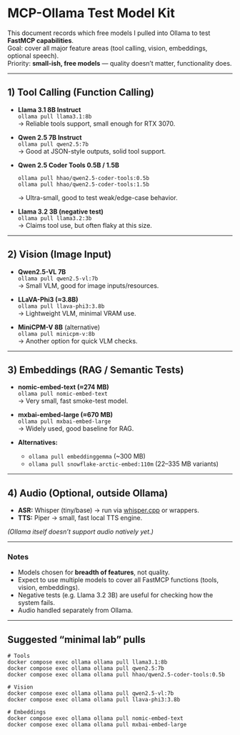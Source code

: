 # MCP-Ollama Test Model Kit

This document records which free models I pulled into Ollama to test **FastMCP capabilities**.  
Goal: cover all major feature areas (tool calling, vision, embeddings, optional speech).  
Priority: **small-ish, free models** — quality doesn’t matter, functionality does.

---

## 1) Tool Calling (Function Calling)

- **Llama 3.1 8B Instruct**  
  `ollama pull llama3.1:8b`  
  → Reliable tools support, small enough for RTX 3070.  

- **Qwen 2.5 7B Instruct**  
  `ollama pull qwen2.5:7b`  
  → Good at JSON-style outputs, solid tool support.  

- **Qwen 2.5 Coder Tools 0.5B / 1.5B**  
  ```
  ollama pull hhao/qwen2.5-coder-tools:0.5b
  ollama pull hhao/qwen2.5-coder-tools:1.5b
  ```  
  → Ultra-small, good to test weak/edge-case behavior.  

- **Llama 3.2 3B (negative test)**  
  `ollama pull llama3.2:3b`  
  → Claims tool use, but often flaky at this size.

---

## 2) Vision (Image Input)

- **Qwen2.5-VL 7B**  
  `ollama pull qwen2.5-vl:7b`  
  → Small VLM, good for image inputs/resources.  

- **LLaVA-Phi3 (≈3.8B)**  
  `ollama pull llava-phi3:3.8b`  
  → Lightweight VLM, minimal VRAM use.  

- **MiniCPM-V 8B** (alternative)  
  `ollama pull minicpm-v:8b`  
  → Another option for quick VLM checks.

---

## 3) Embeddings (RAG / Semantic Tests)

- **nomic-embed-text (≈274 MB)**  
  `ollama pull nomic-embed-text`  
  → Very small, fast smoke-test model.  

- **mxbai-embed-large (≈670 MB)**  
  `ollama pull mxbai-embed-large`  
  → Widely used, good baseline for RAG.  

- **Alternatives:**  
  - `ollama pull embeddinggemma` (~300 MB)  
  - `ollama pull snowflake-arctic-embed:110m` (22–335 MB variants)

---

## 4) Audio (Optional, outside Ollama)

- **ASR:** Whisper (tiny/base) → run via [whisper.cpp](https://github.com/ggerganov/whisper.cpp) or wrappers.  
- **TTS:** Piper → small, fast local TTS engine.  

*(Ollama itself doesn’t support audio natively yet.)*

---

### Notes
- Models chosen for **breadth of features**, not quality.  
- Expect to use multiple models to cover all FastMCP functions (tools, vision, embeddings).  
- Negative tests (e.g. Llama 3.2 3B) are useful for checking how the system fails.  
- Audio handled separately from Ollama.

---

## Suggested “minimal lab” pulls

```shell
# Tools
docker compose exec ollama ollama pull llama3.1:8b
docker compose exec ollama ollama pull qwen2.5:7b
docker compose exec ollama ollama pull hhao/qwen2.5-coder-tools:0.5b

# Vision
docker compose exec ollama ollama pull qwen2.5-vl:7b
docker compose exec ollama ollama pull llava-phi3:3.8b

# Embeddings
docker compose exec ollama ollama pull nomic-embed-text
docker compose exec ollama ollama pull mxbai-embed-large

```